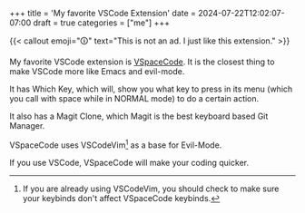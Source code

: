 +++
title = 'My favorite VSCode Extension'
date = 2024-07-22T12:02:07-07:00
draft = true
categories = ["me"]
+++

{{< callout emoji="🛈" text="This is not an ad. I just like this extension." >}}

My favorite VSCode extension is [VSpaceCode](https://vspacecode.github.io/). It is the closest thing to make VSCode more like Emacs and evil-mode.

It has Which Key, which will, show you what key to press in its menu (which you call with space while in NORMAL mode) to do a certain action.

It also has a Magit Clone, which Magit is the best keyboard based Git Manager.

VSpaceCode uses VSCodeVim[^1] as a base for Evil-Mode.

If you use VSCode, VSpaceCode will make your coding quicker.

[^1]: If you are already using VSCodeVim, you should check to make sure your keybinds don't affect VSpaceCode keybinds.